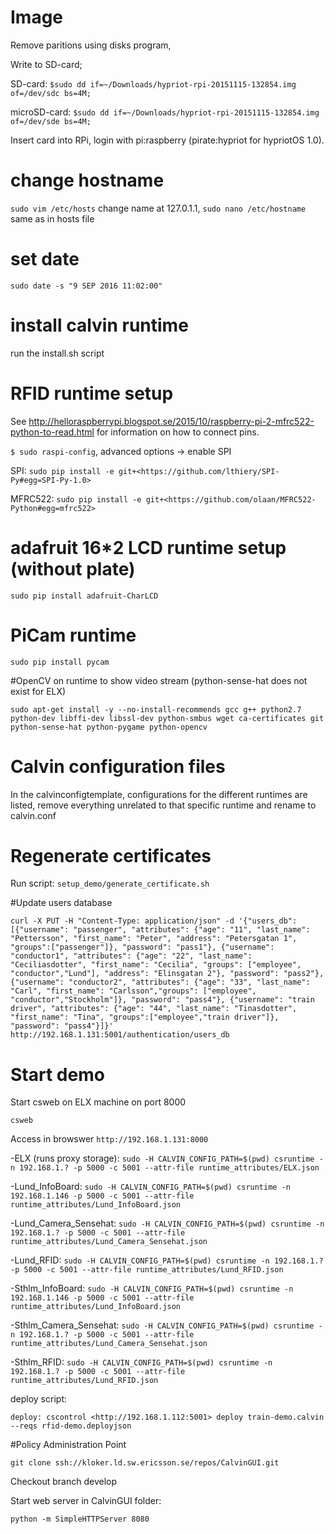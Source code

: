 # Image

Remove paritions using disks program,

Write to SD-card;

SD-card: `$sudo dd if=~/Downloads/hypriot-rpi-20151115-132854.img of=/dev/sdc bs=4M;`

microSD-card: `$sudo dd if=~/Downloads/hypriot-rpi-20151115-132854.img of=/dev/sde bs=4M;`

Insert card into RPi, login with pi:raspberry (pirate:hypriot for hypriotOS 1.0).

# change hostname

`sudo vim /etc/hosts` change name at 127.0.1.1, `sudo nano /etc/hostname` same as in hosts file

# set date

`sudo date -s "9 SEP 2016 11:02:00"`

# install calvin runtime

run the install.sh script

# RFID runtime setup

See <http://helloraspberrypi.blogspot.se/2015/10/raspberry-pi-2-mfrc522-python-to-read.html> for information on how to connect pins.

`$ sudo raspi-config`, advanced options -> enable SPI

SPI: `sudo pip install -e git+<https://github.com/lthiery/SPI-Py#egg=SPI-Py-1.0>`

MFRC522: `sudo pip install -e git+<https://github.com/olaan/MFRC522-Python#egg=mfrc522>`

# adafruit 16*2 LCD runtime setup (without plate)

`sudo pip install adafruit-CharLCD`

# PiCam runtime

`sudo pip install pycam`

#OpenCV on runtime to show video stream (python-sense-hat does not exist for ELX)

`sudo apt-get install -y --no-install-recommends gcc g++ python2.7 python-dev libffi-dev libssl-dev python-smbus wget ca-certificates git python-sense-hat python-pygame python-opencv`

# Calvin configuration files

In the calvinconfigtemplate, configurations for the different runtimes are listed, remove everything unrelated to that specific runtime and rename to calvin.conf

# Regenerate certificates

Run script: `setup_demo/generate_certificate.sh`

#Update users database

`curl -X PUT -H "Content-Type: application/json" -d '{"users_db": [{"username": "passenger", "attributes": {"age": "11", "last_name": "Pettersson", "first_name": "Peter", "address": "Petersgatan 1", "groups":["passenger"]}, "password": "pass1"}, {"username": "conductor1", "attributes": {"age": "22", "last_name": "Ceciliasdotter", "first_name": "Cecilia", "groups": ["employee", "conductor","Lund"], "address": "Elinsgatan 2"}, "password": "pass2"}, {"username": "conductor2", "attributes": {"age": "33", "last_name": "Carl", "first_name": "Carlsson","groups": ["employee", "conductor","Stockholm"]}, "password": "pass4"}, {"username": "train driver", "attributes": {"age": "44", "last_name": "Tinasdotter", "first_name": "Tina", "groups":["employee","train driver"]}, "password": "pass4"}]}' http://192.168.1.131:5001/authentication/users_db`

# Start demo

Start csweb on ELX machine on port 8000

`csweb`

Access in browswer `http://192.168.1.131:8000`

-ELX (runs proxy storage):
`sudo -H CALVIN_CONFIG_PATH=$(pwd) csruntime -n 192.168.1.? -p 5000 -c 5001 --attr-file runtime_attributes/ELX.json`

-Lund_InfoBoard:
`sudo -H CALVIN_CONFIG_PATH=$(pwd) csruntime -n 192.168.1.146 -p 5000 -c 5001 --attr-file runtime_attributes/Lund_InfoBoard.json`

-Lund_Camera_Sensehat:
`sudo -H CALVIN_CONFIG_PATH=$(pwd) csruntime -n 192.168.1.? -p 5000 -c 5001 --attr-file runtime_attributes/Lund_Camera_Sensehat.json`

-Lund_RFID:
`sudo -H CALVIN_CONFIG_PATH=$(pwd) csruntime -n 192.168.1.? -p 5000 -c 5001 --attr-file runtime_attributes/Lund_RFID.json`

-Sthlm_InfoBoard:
`sudo -H CALVIN_CONFIG_PATH=$(pwd) csruntime -n 192.168.1.146 -p 5000 -c 5001 --attr-file runtime_attributes/Lund_InfoBoard.json`

-Sthlm_Camera_Sensehat:
`sudo -H CALVIN_CONFIG_PATH=$(pwd) csruntime -n 192.168.1.? -p 5000 -c 5001 --attr-file runtime_attributes/Lund_Camera_Sensehat.json`

-Sthlm_RFID:
`sudo -H CALVIN_CONFIG_PATH=$(pwd) csruntime -n 192.168.1.? -p 5000 -c 5001 --attr-file runtime_attributes/Lund_RFID.json`


deploy script:

`deploy: cscontrol <http://192.168.1.112:5001> deploy train-demo.calvin --reqs rfid-demo.deployjson`



#Policy Administration Point

`git clone ssh://kloker.ld.sw.ericsson.se/repos/CalvinGUI.git`

Checkout branch develop

Start web server in CalvinGUI folder:

`python -m SimpleHTTPServer 8080`
